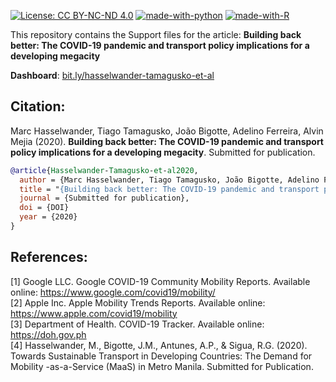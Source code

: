 [![License: CC BY-NC-ND 4.0](https://img.shields.io/badge/License-CC%20BY--NC--ND%204.0-lightgrey.svg)](LICENSE) [![made-with-python](https://img.shields.io/badge/Made%20with-Python-1f425f.svg)](https://www.python.org/) [![made-with-R](https://img.shields.io/badge/Made%20with-R-1f425f.svg)](https://www.r-project.org/)

This repository contains the Support files for the article: **Building back better: The COVID-19 pandemic and transport policy implications for a developing megacity**

**Dashboard**: [bit.ly/hasselwander-tamagusko-et-al](https://bit.ly/hasselwander-tamagusko-et-al)  
<!-- Paper: [https://arxiv.org/LINK](https://arxiv.org/LINK) -->

## Citation:
Marc Hasselwander, Tiago Tamagusko, João Bigotte, Adelino Ferreira, Alvin Mejia (2020). **Building back better: The COVID-19 pandemic and transport policy implications for a developing megacity**. Submitted for publication.
```bibtex
@article{Hasselwander-Tamagusko-et-al2020,
  author = {Marc Hasselwander, Tiago Tamagusko, João Bigotte, Adelino Ferreira, Alvin Mejia},
  title = "{Building back better: The COVID-19 pandemic and transport poli-cy implications for a developing megacity}",
  journal = {Submitted for publication},
  doi = {DOI}
  year = {2020}
}
```
## References:
[1] Google LLC. Google COVID-19 Community Mobility Reports. Available online: https://www.google.com/covid19/mobility/  
[2] Apple Inc. Apple Mobility Trends Reports. Available online: https://www.apple.com/covid19/mobility  
[3] Department of Health. COVID-19 Tracker. Available online: https://doh.gov.ph  
[4] Hasselwander, M., Bigotte, J.M., Antunes, A.P., & Sigua, R.G. (2020). Towards Sustainable Transport in Developing Countries: The Demand for Mobility -as-a-Service (MaaS) in Metro Manila. Submitted for Publication.  
